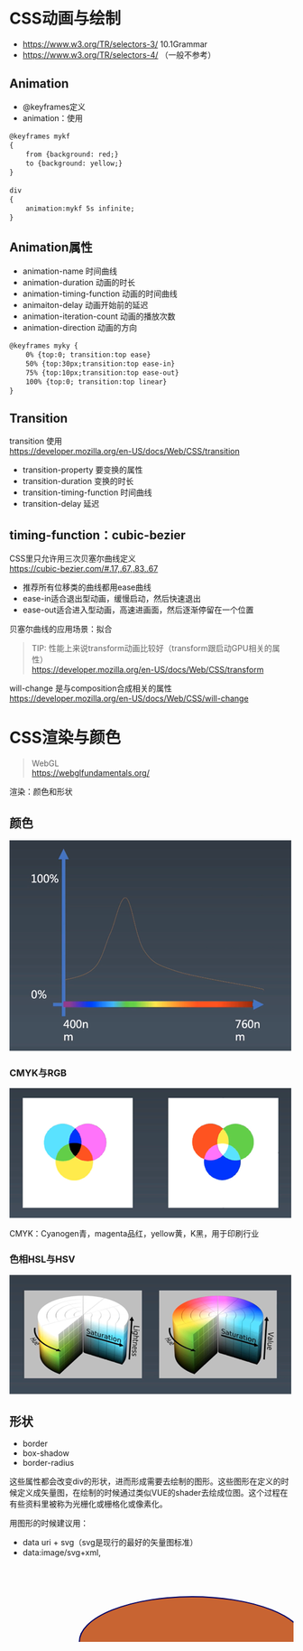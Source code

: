 # CSS动画与绘制

+  https://www.w3.org/TR/selectors-3/ 10.1Grammar
+  https://www.w3.org/TR/selectors-4/ （一般不参考）

## Animation

+ @keyframes定义
+ animation：使用
```
@keyframes mykf
{
    from {background: red;}
    to {background: yellow;}
}

div
{
    animation:mykf 5s infinite;
}
```

## Animation属性

+ animation-name 时间曲线
+ animation-duration 动画的时长
+ animation-timing-function 动画的时间曲线
+ animaiton-delay 动画开始前的延迟
+ animation-iteration-count 动画的播放次数
+ animation-direction 动画的方向

```
@keyframes myky {
    0% {top:0; transition:top ease}
    50% {top:30px;transition:top ease-in}
    75% {top:10px;transition:top ease-out}
    100% {top:0; transition:top linear}
}
```

## Transition
transition 使用  
https://developer.mozilla.org/en-US/docs/Web/CSS/transition

+ transition-property 要变换的属性
+ transition-duration 变换的时长
+ transition-timing-function 时间曲线
+ transition-delay 延迟

## timing-function：cubic-bezier
CSS里只允许用三次贝塞尔曲线定义  
https://cubic-bezier.com/#.17,.67,.83,.67

+ 推荐所有位移类的曲线都用ease曲线
+ ease-in适合退出型动画，缓慢启动，然后快速退出
+ ease-out适合进入型动画，高速进画面，然后逐渐停留在一个位置

贝塞尔曲线的应用场景：拟合

> TIP:
> 性能上来说transform动画比较好（transform跟启动GPU相关的属性）  
https://developer.mozilla.org/en-US/docs/Web/CSS/transform

will-change  是与composition合成相关的属性
https://developer.mozilla.org/en-US/docs/Web/CSS/will-change



# CSS渲染与颜色

> WebGL  
https://webglfundamentals.org/

渲染：颜色和形状

## 颜色

<img src="render_color.png">

### CMYK与RGB

<img src="cmyk_rgb.png">

CMYK：Cyanogen青，magenta品红，yellow黄，K黑，用于印刷行业

### 色相HSL与HSV

<img src="hsl_hsv.png">


## 形状

+ border
+ box-shadow
+ border-radius

这些属性都会改变div的形状，进而形成需要去绘制的图形。这些图形在定义的时候定义成矢量图，在绘制的时候通过类似VUE的shader去绘成位图。这个过程在有些资料里被称为光栅化或栅格化或像素化。

用图形的时候建议用：
+ data uri + svg（svg是现行的最好的矢量图标准）
+ data:image/svg+xml,<svg width="100%" height="100%" version="1.1" xmlns="http://www.w3.org/2000/svg"> <ellipse cx="300" cy="150" rx="200" ry="80" style="fill:rgb(200,100,50);stroke:rgb(0,0,100);stroke-width:2" /></svg>